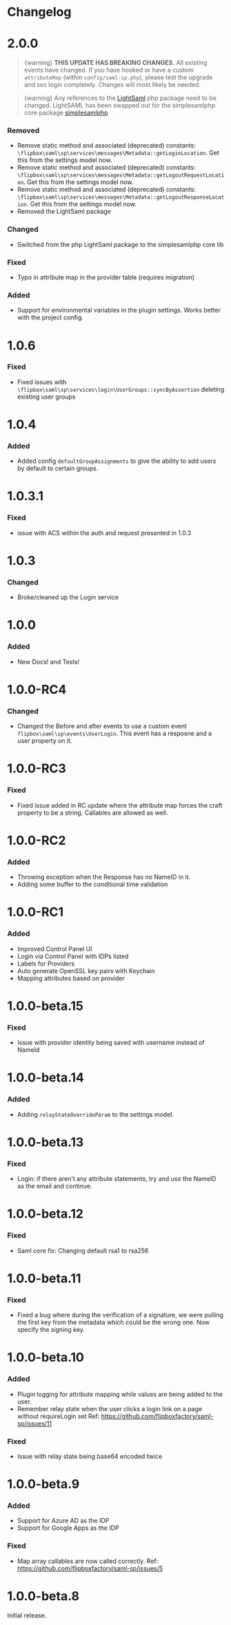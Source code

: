 Changelog
=========
# 2.0.0
> {warning} **THIS UPDATE HAS BREAKING CHANGES.** All existing events have changed. If you have hooked or have a custom `attributeMap` (within `config/saml-sp.php`), please test the upgrade and sso login completely. Changes will most likely be needed.

> {warning} Any references to the [LightSaml](https://github.com/lightSAML/lightSAML) php package need to be changed. LightSAML has been swapped out for the simplesamlphp core package [simplesamlphp](https://github.com/simplesamlphp/saml2)

### Removed
- Remove static method and associated (deprecated) constants: `\flipbox\saml\sp\services\messages\Metadata::getLoginLocation`. Get this from the settings model now.
- Remove static method and associated (deprecated) constants: `\flipbox\saml\sp\services\messages\Metadata::getLogoutRequestLocation`. Get this from the settings model now.
- Remove static method and associated (deprecated) constants: `\flipbox\saml\sp\services\messages\Metadata::getLogoutResponseLocation`. Get this from the settings model now.
- Removed the LightSaml package

### Changed
- Switched from the php LightSaml package to the simplesamlphp core lib

### Fixed
- Typo in attribute map in the provider table (requires migration)

### Added 
- Support for environmental variables in the plugin settings. Works better with the project config.

# 1.0.6
### Fixed
- Fixed issues with `\flipbox\saml\sp\services\login\UserGroups::syncByAssertion` deleting existing user groups

# 1.0.4
### Added
- Added config `defaultGroupAssignments` to give the ability to add users by default to certain groups.

# 1.0.3.1
### Fixed
- issue with ACS within the auth and request presented in 1.0.3

# 1.0.3
### Changed
- Broke/cleaned up the Login service

# 1.0.0
### Added
- New Docs! and Tests!

# 1.0.0-RC4
### Changed
- Changed the Before and after events to use a custom event `flipbox\saml\sp\events\UserLogin`. This event has a resposne and a user property on it.

# 1.0.0-RC3
### Fixed
- Fixed issue added in RC update where the attribute map forces the craft property to be a string. Callables are allowed as well.

# 1.0.0-RC2
### Added
- Throwing exception when the Response has no NameID in it.
- Adding some buffer to the conditional time validation

# 1.0.0-RC1
### Added
- Improved Control Panel UI
- Login via Control Panel with IDPs listed
- Labels for Providers
- Auto generate OpenSSL key pairs with Keychain
- Mapping attributes based on provider

# 1.0.0-beta.15
### Fixed
- Issue with provider identity being saved with username instead of NameId

# 1.0.0-beta.14
### Added
- Adding `relayStateOverrideParam` to the settings model.

# 1.0.0-beta.13
### Fixed
- Login: if there aren't any attribute statements, try and use the NameID as the email and continue.

# 1.0.0-beta.12
### Fixed
- Saml core fix: Changing default rsa1 to rsa256

# 1.0.0-beta.11
### Fixed
- Fixed a bug where during the verification of a signature, we were pulling the first key from the metadata
which could be the wrong one. Now specify the signing key.

# 1.0.0-beta.10

### Added
- Plugin logging for attribute mapping while values are being added to the user.
- Remember relay state when the user clicks a login link on a page without requireLogin set Ref: https://github.com/flipboxfactory/saml-sp/issues/11

### Fixed
- Issue with relay state being base64 encoded twice

# 1.0.0-beta.9

### Added
- Support for Azure AD as the IDP
- Support for Google Apps as the IDP

### Fixed
- Map array callables are now called correctly. Ref: https://github.com/flipboxfactory/saml-sp/issues/5

# 1.0.0-beta.8
Initial release.
